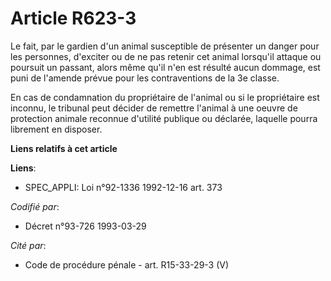# Article R623-3

Le fait, par le gardien d'un animal susceptible de présenter un danger pour les personnes, d'exciter ou de ne pas retenir cet
animal lorsqu'il attaque ou poursuit un passant, alors même qu'il n'en est résulté aucun dommage, est puni de l'amende prévue
pour les contraventions de la 3e classe.

En cas de condamnation du propriétaire de l'animal ou si le propriétaire est inconnu, le tribunal peut décider de remettre
l'animal à une oeuvre de protection animale reconnue d'utilité publique ou déclarée, laquelle pourra librement en disposer.

**Liens relatifs à cet article**

**Liens**:

  - SPEC_APPLI: Loi n°92-1336 1992-12-16 art. 373

_Codifié par_:

  - Décret n°93-726 1993-03-29

_Cité par_:

  - Code de procédure pénale - art. R15-33-29-3 (V)
